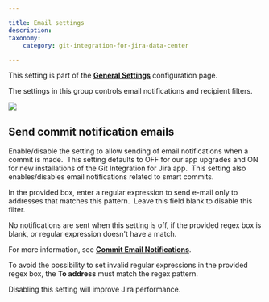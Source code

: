 ```yaml
---

title: Email settings
description:
taxonomy:
    category: git-integration-for-jira-data-center

---
```

This setting is part of the [**General Settings**](/git-integration-for-jira-self-managed/general-settings-gij-self-managed) configuration page.


The settings in this group controls email notifications and recipient filters.

![](https://bigbrassband.atlassian.net/wiki/download/thumbnails/1207795941/gitserver-gencfg-email-settings.png?version=1&modificationDate=1647774129291&cacheVersion=1&api=v2&width=678&height=181)

## Send commit notification emails

Enable/disable the setting to allow sending of email notifications when a commit is made.  This setting defaults to OFF for our app upgrades and ON for new installations of the Git Integration for Jira app.  This setting also enables/disables email notifications related to smart commits.

In the provided box, enter a regular expression to send e-mail only to addresses that matches this pattern.  Leave this field blank to disable this filter.

No notifications are sent when this setting is off, if the provided regex box is blank, or regular expression doesn't have a match.

For more information, see [**Commit Email Notifications**](/git-integration-for-jira-self-managed/commit-email-notifications-gij-self-managed).

To avoid the possibility to set invalid regular expressions in the provided regex box, the **To address** must match the regex pattern.

Disabling this setting will improve Jira performance.

